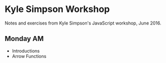 # Kyle Simpson Workshop
Notes and exercises from Kyle Simpson's JavaScript workshop, June 2016.

## Monday AM
* Introductions
* Arrow Functions
